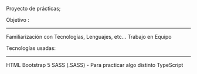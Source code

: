 Proyecto de prácticas;

Objetivo :
- - - - - - - - 
Familiarización con Tecnologías, Lenguajes, etc...
Trabajo en Equipo


Tecnologías usadas:
- - - - - - - - 
HTML
Bootstrap 5
SASS (.SASS) - Para practicar algo distinto
TypeScript


